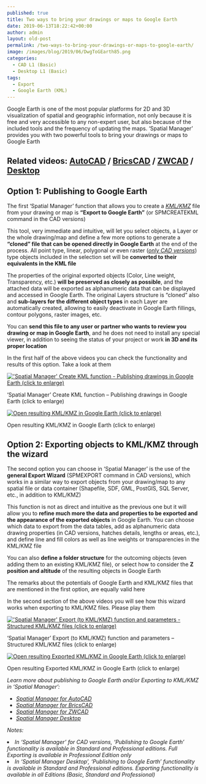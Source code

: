 ```yaml
---
published: true
title: Two ways to bring your drawings or maps to Google Earth
date: 2019-06-13T18:22:42+00:00
author: admin
layout: old-post
permalink: /two-ways-to-bring-your-drawings-or-maps-to-google-earth/
image: /images/blog/2019/06/DwgToGEarth85.png
categories:
  - CAD L1 (Basic)
  - Desktop L1 (Basic)
tags:
  - Export
  - Google Earth (KML)
---
```

<p>
  Google Earth is one of the most popular platforms for 2D and 3D visualization of spatial and geographic information, not only because it is free and very accessible to any non-expert user, but also because of the included tools and the frequency of updating the maps. &#8216;Spatial Manager&#8217; provides you with two powerful tools to bring your drawings or maps to Google Earth
</p>

<p>
  <!--more-->
</p>

<h2>
  Related videos: <a href="https://youtu.be/f32m8qwuDjI?rel=0" target="_blank" rel="nofollow"><span><span>AutoCAD</span></span></a> / <a href="https://youtu.be/7-Yewz6GjRc?rel=0" target="_blank" rel="nofollow"><span><span>BricsCAD</span></span></a> / <a href="https://youtu.be/Btku7AEBl-M?rel=0" target="_blank" rel="nofollow"><span><span>ZWCAD</span></span></a> / <a href="https://youtu.be/juOZMSXldcA?rel=0" target="_blank" rel="nofollow"><span>Desktop</span></a>
</h2>

<h2>
  <span>Option 1</span>: Publishing to Google Earth
</h2>

<p>
  The first &#8216;Spatial Manager&#8217; function that allows you to create a <span><em><a href="https://en.wikipedia.org/wiki/Keyhole_Markup_Language" target="_blank" rel="nofollow">KML/KMZ</a></em></span> file from your drawing or map is <strong>&#8220;Export to Google Earth&#8221;</strong> (or SPMCREATEKML command in the CAD versions)
</p>

<p>
  This tool, very immediate and intuitive, will let you select objects, a Layer or the whole drawing/map and define a few more options to generate a <strong>&#8220;cloned&#8221; file that can be opened directly in Google Earth</strong> at the end of the process. All point type, linear, polygonal or even raster (<span><em><a href="http://www.spatialmanager.com/exporting-images-to-google-earth-too/" target="_blank" rel="nofollow">only CAD versions</a></em></span>) type objects included in the selection set will be <strong>converted to their equivalents in the KML file</strong>
</p>

<p>
  The properties of the original exported objects (Color, Line weight, Transparency, etc.) <strong>will be preserved as closely as possible</strong>, and the attached data will be exported as alphanumeric data that can be displayed and accessed in Google Earth. The original Layers structure is &#8220;cloned&#8221; also and <strong>sub-layers for the different object types</strong> in each Layer are automatically created, allowing to easily deactivate in Google Earth fillings, contour polygons, raster images, etc.
</p>

<p>
  You can <strong>send this file to any user or partner who wants to review you drawing or map in Google Earth</strong>, and he does not need to install any special viewer, in addition to seeing the status of your project or work <strong>in 3D and its proper location</strong>
</p>

<p>
  In the <span>first half of the above videos</span> you can check the functionality and results of this option. Take a look at them
</p>

<div id="attachment_6636">
  <a href="/images/blog/2019/06/CADCreateKML.png" target="_blank" rel="nofollow"><img src="/images/blog/2019/06/CADCreateKML-1024x576.png" alt="'Spatial Manager' Create KML function - Publishing drawings in Google Earth (click to enlarge)" width="625" height="352" srcset="/images/blog/2019/06/CADCreateKML-1024x576.png 1024w, /images/blog/2019/06/CADCreateKML-300x169.png 300w, /images/blog/2019/06/CADCreateKML-768x432.png 768w, /images/blog/2019/06/CADCreateKML-624x351.png 624w, /images/blog/2019/06/CADCreateKML.png 1280w" sizes="(max-width: 625px) 100vw, 625px" /></a>
  
  <p>
    &#8216;Spatial Manager&#8217; Create KML function &#8211; Publishing drawings in Google Earth (click to enlarge)
  </p>
</div>

<div id="attachment_6638">
  <a href="/images/blog/2019/06/CreateKML.png" target="_blank" rel="nofollow"><img src="/images/blog/2019/06/CreateKML-1024x577.png" alt="Open resulting KML/KMZ in Google Earth (click to enlarge)" width="625" height="352" srcset="/images/blog/2019/06/CreateKML-1024x577.png 1024w, /images/blog/2019/06/CreateKML-300x169.png 300w, /images/blog/2019/06/CreateKML-768x433.png 768w, /images/blog/2019/06/CreateKML-624x351.png 624w, /images/blog/2019/06/CreateKML.png 1266w" sizes="(max-width: 625px) 100vw, 625px" /></a>
  
  <p>
    Open resulting KML/KMZ in Google Earth (click to enlarge)
  </p>
</div>

<h2>
  <span>Option 2</span>: Exporting objects to KML/KMZ through the wizard
</h2>

<p>
  The second option you can choose in &#8216;Spatial Manager&#8217; is the use of the <strong>general Export Wizard</strong> (SPMEXPORT command in CAD versions), which works in a similar way to export objects from your drawing/map to any spatial file or data container (Shapefile, SDF, GML, PostGIS, SQL Server, etc., in addition to KML/KMZ)
</p>

<p>
  This function is not as direct and intuitive as the previous one but it will allow you to <strong>refine much more the data and properties to be exported and the appearance of the exported objects</strong> in Google Earth. You can choose which data to export from the data tables, add as alphanumeric data drawing properties (in CAD versions, hatches details, lengths or areas, etc.), and define line and fill colors as well as line weights or transparencies in the KML/KMZ file
</p>

<p>
  You can also <strong>define a folder structure</strong> for the outcoming objects (even adding them to an existing KML/KMZ file), or select how to consider the <strong>Z position and altitude</strong> of the resulting objects in Google Earth
</p>

<p>
  The remarks about the potentials of Google Earth and KML/KMZ files that are mentioned in the first option, are equally valid here
</p>

In the <span>second section of the above videos</span> you will see how this wizard works when exporting to KML/KMZ files. Please play them

<div id="attachment_6640">
  <a href="/images/blog/2019/06/CADExportKML.png" target="_blank" rel="nofollow"><img src="/images/blog/2019/06/CADExportKML-1024x576.png" alt="'Spatial Manager' Export (to KML/KMZ) function and parameters - Structured KML/KMZ files (click to enlarge)" width="625" height="352" srcset="/images/blog/2019/06/CADExportKML-1024x576.png 1024w, /images/blog/2019/06/CADExportKML-300x169.png 300w, /images/blog/2019/06/CADExportKML-768x432.png 768w, /images/blog/2019/06/CADExportKML-624x351.png 624w, /images/blog/2019/06/CADExportKML.png 1280w" sizes="(max-width: 625px) 100vw, 625px" /></a>
  
  <p>
    &#8216;Spatial Manager&#8217; Export (to KML/KMZ) function and parameters &#8211; Structured KML/KMZ files (click to enlarge)
  </p>
</div>

<div id="attachment_6641">
  <a href="/images/blog/2019/06/ExportKML.png" target="_blank" rel="nofollow"><img src="/images/blog/2019/06/ExportKML-1024x577.png" alt="Open resulting Exported KML/KMZ in Google Earth (click to enlarge)" width="625" height="352" srcset="/images/blog/2019/06/ExportKML-1024x577.png 1024w, /images/blog/2019/06/ExportKML-300x169.png 300w, /images/blog/2019/06/ExportKML-768x433.png 768w, /images/blog/2019/06/ExportKML-624x351.png 624w, /images/blog/2019/06/ExportKML.png 1266w" sizes="(max-width: 625px) 100vw, 625px" /></a>
  
  <p>
    Open resulting Exported KML/KMZ in Google Earth (click to enlarge)
  </p>
</div>

<p>
  <em>Learn more about publishing to Google Earth and/or Exporting to KML/KMZ in &#8216;Spatial Manager&#8217;:</em>
</p>

<ul>
  <li>
    <span><a href="http://wiki.spatialmanager.com/index.php/Spatial_Manager™_for_AutoCAD_-_FAQs:_Export_(%22Professional%22_edition_only)" target="_blank" rel="nofollow"><span><em>Spatial Manager for AutoCAD</em></span></a></span>
  </li>
  <li>
    <span><span><a href="http://wiki.spatialmanager.com/index.php/Spatial_Manager™_for_BricsCAD_-_FAQs:_Export_(%22Professional%22_edition_only)" target="_blank" rel="nofollow"><span><em>Spatial Manager for BricsCAD</em></span></a></span></span>
  </li>
  <li>
    <span><span><a href="http://wiki.spatialmanager.com/index.php/Spatial_Manager™_for_ZWCAD_-_FAQs:_Export_(%22Professional%22_edition_only)" target="_blank" rel="nofollow"><span><em>Spatial Manager for ZWCAD</em></span></a></span></span>
  </li>
  <li>
    <a href="http://wiki.spatialmanager.com/index.php/Spatial_Manager_Desktop™_-_FAQs:_Import_and_export" target="_blank" rel="nofollow"><span><em>Spatial Manager Desktop</em></span></a>
  </li>
</ul>

<p>
  <em>Notes:</em>
</p>

<li>
  <em>In &#8216;Spatial Manager&#8217; for CAD versions, &#8216;Publishing to Google Earth&#8217; functionality is available in Standard and Professional editions. Full Exporting is available in Professional Edition only</em>
</li>
<li>
  <em>In &#8216;Spatial Manager Desktop&#8217;, &#8216;Publishing to Google Earth&#8217; functionality is available in Standard and Professional editions. Exporting functionality is available in all Editions (Basic, Standard and Professional)</em>
</li>
